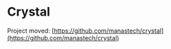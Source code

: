 Crystal
=======

Project moved: [https://github.com/manastech/crystal](https://github.com/manastech/crystal)
